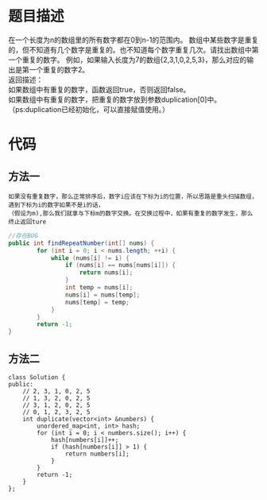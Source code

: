 <a name="HgmEh"></a>
# 题目描述
在一个长度为n的数组里的所有数字都在0到n-1的范围内。 数组中某些数字是重复的，但不知道有几个数字是重复的。也不知道每个数字重复几次。请找出数组中第一个重复的数字。 例如，如果输入长度为7的数组{2,3,1,0,2,5,3}，那么对应的输出是第一个重复的数字2。<br />返回描述：<br />如果数组中有重复的数字，函数返回true，否则返回false。<br />如果数组中有重复的数字，把重复的数字放到参数duplication[0]中。（ps:duplication已经初始化，可以直接赋值使用。）
<a name="p0N2E"></a>
# 代码
<a name="COCK7"></a>
## 方法一
```
如果没有重复数字，那么正常排序后，数字i应该在下标为i的位置，所以思路是重头扫描数组，遇到下标为i的数字如果不是i的话，
（假设为m),那么我们就拿与下标m的数字交换。在交换过程中，如果有重复的数字发生，那么终止返回ture
```
```java
//存在BUG
public int findRepeatNumber(int[] nums) {
        for (int i = 0; i < nums.length; ++i) {
            while (nums[i] != i) {
                if (nums[i] == nums[nums[i]]) {
                    return nums[i];
                }
                int temp = nums[i];
                nums[i] = nums[temp];
                nums[temp] = temp;
            }
        }
        return -1;
}
```
<a name="2cruL"></a>
## 方法二
```
class Solution {
public:
    // 2, 3, 1, 0, 2, 5
    // 1, 3, 2, 0, 2, 5
    // 3, 1, 2, 0, 2, 5
    // 0, 1, 2, 3, 2, 5
    int duplicate(vector<int> &numbers) {
        unordered_map<int, int> hash;
        for (int i = 0; i < numbers.size(); i++) {
            hash[numbers[i]]++;
            if (hash[numbers[i]] > 1) {
                return numbers[i];
            }
        }
        return -1;
    }
};
```
